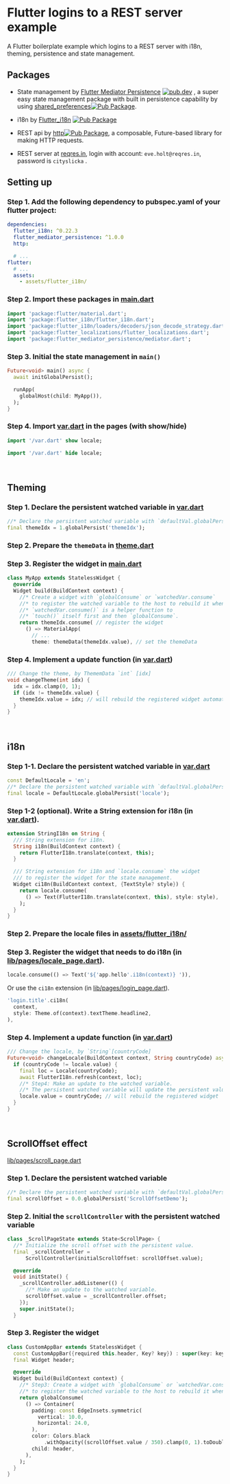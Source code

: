 # Flutter logins to a REST server example

A Flutter boilerplate example which logins to a REST server with i18n, theming, persistence and state management.

## Packages

- State management by <a href="https://github.com/rob333/flutter_mediator_persistence">Flutter Mediator Persistence</a>
  <a href="https://pub.dev/packages/flutter_mediator_persistence"><img src="https://img.shields.io/pub/v/flutter_mediator_persistence.svg" alt="pub.dev"></a> , a super easy state management package with built in persistence capability by using [shared_preferences](https://github.com/flutter/plugins/tree/master/packages/shared_preferences)[![Pub Package](https://img.shields.io/pub/v/shared_preferences.svg)](https://pub.dev/packages/shared_preferences).

- i18n by [Flutter_i18n](https://github.com/ilteoood/flutter_i18n)
  [![Pub Package](https://img.shields.io/pub/v/flutter_i18n.svg)](https://pub.dev/packages/flutter_i18n)

- REST api by [http](https://github.com/dart-lang/http)[![Pub Package](https://img.shields.io/pub/v/http.svg)](https://pub.dev/packages/http), a composable, Future-based library for making HTTP requests.

- REST server at [reqres.in](https://reqres.in/), login with account: `eve.holt@reqres.in`, password is `cityslicka` .

## Setting up

### Step 1. Add the following dependency to pubspec.yaml of your flutter project:

```yaml
dependencies:
  flutter_i18n: ^0.22.3
  flutter_mediator_persistence: ^1.0.0
  http:

  # ...
flutter:
  # ...
  assets:
    - assets/flutter_i18n/
```

### Step 2. Import these packages in [main.dart][]

```dart
import 'package:flutter/material.dart';
import 'package:flutter_i18n/flutter_i18n.dart';
import 'package:flutter_i18n/loaders/decoders/json_decode_strategy.dart';
import 'package:flutter_localizations/flutter_localizations.dart';
import 'package:flutter_mediator_persistence/mediator.dart';
```

### Step 3. Initial the state management in `main()`

```dart
Future<void> main() async {
  await initGlobalPersist();

  runApp(
    globalHost(child: MyApp()),
  );
}
```

### Step 4. Import [var.dart][] in the pages (with show/hide)

```dart
import '/var.dart' show locale;
```

```dart
import '/var.dart' hide locale;
```

<br>

## Theming

### Step 1. Declare the persistent watched variable in [var.dart][]

```dart
//* Declare the persistent watched variable with `defaultVal.globalPersist('key')`
final themeIdx = 1.globalPersist('themeIdx');
```

### Step 2. Prepare the `themeData` in [theme.dart][]

### Step 3. Register the widget in [main.dart][]

```dart
class MyApp extends StatelessWidget {
  @override
  Widget build(BuildContext context) {
    //* Create a widget with `globalConsume` or `watchedVar.consume`
    //* to register the watched variable to the host to rebuild it when updating.
    //* `watchedVar.consume()` is a helper function to
    //* `touch()` itself first and then `globalConsume`.
    return themeIdx.consume( // register the widget
      () => MaterialApp(
        // ...
        theme: themeData(themeIdx.value), // set the themeData
```

### Step 4. Implement a update function (in [var.dart][])

```dart
/// Change the theme, by ThememData `int` [idx]
void changeTheme(int idx) {
  idx = idx.clamp(0, 1);
  if (idx != themeIdx.value) {
    themeIdx.value = idx; // will rebuild the registered widget automatically
  }
}
```

<br>

## i18n

### Step 1-1. Declare the persistent watched variable in [var.dart][]

```dart
const DefaultLocale = 'en';
//* Declare the persistent watched variable with `defaultVal.globalPersist('key')`
final locale = DefaultLocale.globalPersist('locale');
```

### Step 1-2 (optional). Write a String extension for i18n (in [var.dart][]).

```dart
extension StringI18n on String {
  /// String extension for i18n.
  String i18n(BuildContext context) {
    return FlutterI18n.translate(context, this);
  }

  /// String extension for i18n and `locale.consume` the widget
  /// to register the widget for the state management.
  Widget ci18n(BuildContext context, {TextStyle? style}) {
    return locale.consume(
      () => Text(FlutterI18n.translate(context, this), style: style),
    );
  }
}
```

### Step 2. Prepare the locale files in [assets/flutter_i18n/][]

### Step 3. Register the widget that needs to do i18n (in [lib/pages/locale_page.dart][]).

```dart
locale.consume(() => Text('${'app.hello'.i18n(context)} ')),
```

Or use the `ci18n` extension (in [lib/pages/login_page.dart][]).

```dart
'login.title'.ci18n(
  context,
  style: Theme.of(context).textTheme.headline2,
),
```

### Step 4. Implement a update function (in [var.dart][])

```dart
/// Change the locale, by `String`[countryCode]
Future<void> changeLocale(BuildContext context, String countryCode) async {
  if (countryCode != locale.value) {
    final loc = Locale(countryCode);
    await FlutterI18n.refresh(context, loc);
    //* Step4: Make an update to the watched variable.
    //* The persistent watched variable will update the persistent value automatically.
    locale.value = countryCode; // will rebuild the registered widget
  }
}
```

<br>

## ScrollOffset effect

[lib/pages/scroll_page.dart]

### Step 1. Declare the persistent watched variable

```dart
//* Declare the persistent watched variable with `defaultVal.globalPersist('key')`
final scrollOffset = 0.0.globalPersist('ScrollOffsetDemo');
```

### Step 2. Initial the `scrollController` with the persistent watched variable

```dart
class _ScrollPageState extends State<ScrollPage> {
  //* Initialize the scroll offset with the persistent value.
  final _scrollController =
      ScrollController(initialScrollOffset: scrollOffset.value);

  @override
  void initState() {
    _scrollController.addListener(() {
      //* Make an update to the watched variable.
      scrollOffset.value = _scrollController.offset;
    });
    super.initState();
  }
```

### Step 3. Register the widget

```dart
class CustomAppBar extends StatelessWidget {
  const CustomAppBar({required this.header, Key? key}) : super(key: key);
  final Widget header;

  @override
  Widget build(BuildContext context) {
    //* Step3: Create a widget with `globalConsume` or `watchedVar.consume`
    //* to register the watched variable to the host to rebuild it when updating.
    return globalConsume(
      () => Container(
        padding: const EdgeInsets.symmetric(
          vertical: 10.0,
          horizontal: 24.0,
        ),
        color: Colors.black
            .withOpacity((scrollOffset.value / 350).clamp(0, 1).toDouble()),
        child: header,
      ),
    );
  }
}
```

[assets/flutter_i18n/]: https://github.com/rob333/Flutter-logins-to-a-REST-server-with-i18n-theming-persistence-and-state-management/tree/main/assets/flutter_i18n
[main.dart]: https://github.com/rob333/Flutter-logins-to-a-REST-server-with-i18n-theming-persistence-and-state-management/blob/main/lib/main.dart
[var.dart]: https://github.com/rob333/Flutter-logins-to-a-REST-server-with-i18n-theming-persistence-and-state-management/blob/main/lib/var.dart
[theme.dart]: https://github.com/rob333/Flutter-logins-to-a-REST-server-with-i18n-theming-persistence-and-state-management/blob/main/lib/theme.dart
[lib/pages/login_page.dart]: https://github.com/rob333/Flutter-logins-to-a-REST-server-with-i18n-theming-persistence-and-state-management/blob/main/lib/pages/login_page.dart
[lib/pages/home_page.dart]: https://github.com/rob333/Flutter-logins-to-a-REST-server-with-i18n-theming-persistence-and-state-management/blob/main/lib/pages/home_page.dart
[lib/pages/locale_page.dart]: https://github.com/rob333/Flutter-logins-to-a-REST-server-with-i18n-theming-persistence-and-state-management/blob/main/lib/pages/locale_page.dart
[lib/pages/scroll_page.dart]: https://github.com/rob333/Flutter-logins-to-a-REST-server-with-i18n-theming-persistence-and-state-management/blob/main/lib/pages/scroll_page.dart
